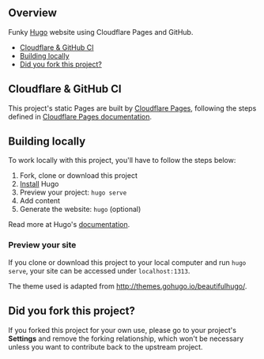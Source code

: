 ## Overview

Funky [Hugo] website using Cloudflare Pages and GitHub.

- [Cloudflare & GitHub CI](#Cloudflare-&-GitHub-CI)
- [Building locally](#building-locally)
- [Did you fork this project?](#did-you-fork-this-project)

## Cloudflare & GitHub CI

This project's static Pages are built by [Cloudflare Pages][], following the steps
defined in [Cloudflare Pages documentation][].

## Building locally

To work locally with this project, you'll have to follow the steps below:

1. Fork, clone or download this project
1. [Install][] Hugo
1. Preview your project: `hugo serve`
1. Add content
1. Generate the website: `hugo` (optional)

Read more at Hugo's [documentation][].

### Preview your site

If you clone or download this project to your local computer and run `hugo serve`,
your site can be accessed under `localhost:1313`.

The theme used is adapted from http://themes.gohugo.io/beautifulhugo/.

## Did you fork this project?

If you forked this project for your own use, please go to your project's
**Settings** and remove the forking relationship, which won't be necessary
unless you want to contribute back to the upstream project.

[hugo]: https://gohugo.io
[install]: https://gohugo.io/overview/installing/
[documentation]: https://gohugo.io/overview/introduction/
[Cloudflare Pages]: https://pages.cloudflare.com/
[Cloudflare Pages documentation]: https://developers.cloudflare.com/pages/
